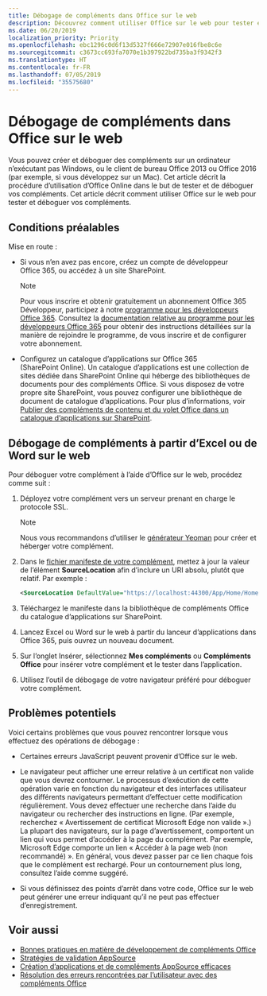 ```yaml
---
title: Débogage de compléments dans Office sur le web
description: Découvrez comment utiliser Office sur le web pour tester et déboguer vos compléments.
ms.date: 06/20/2019
localization_priority: Priority
ms.openlocfilehash: ebc1296c0d6f13d5327f666e72907e016fbe8c6e
ms.sourcegitcommit: c3673cc693fa7070e1b397922bd735ba3f9342f3
ms.translationtype: HT
ms.contentlocale: fr-FR
ms.lasthandoff: 07/05/2019
ms.locfileid: "35575680"
---
```

# <a name="debug-add-ins-in-office-on-the-web"></a>Débogage de compléments dans Office sur le web


Vous pouvez créer et déboguer des compléments sur un ordinateur n’exécutant pas Windows, ou le client de bureau Office 2013 ou Office 2016 (par exemple, si vous développez sur un Mac). Cet article décrit la procédure d’utilisation d’Office Online dans le but de tester et de déboguer vos compléments. Cet article décrit comment utiliser Office sur le web pour tester et déboguer vos compléments. 

## <a name="prerequisites"></a>Conditions préalables

Mise en route :

- Si vous n’en avez pas encore, créez un compte de développeur Office 365, ou accédez à un site SharePoint.

  > [!NOTE]
  > Pour vous inscrire et obtenir gratuitement un abonnement Office 365 Développeur, participez à notre [programme pour les développeurs Office 365](https://developer.microsoft.com/office/dev-program). Consultez la [documentation relative au programme pour les développeurs Office 365](/office/developer-program/office-365-developer-program) pour obtenir des instructions détaillées sur la manière de rejoindre le programme, de vous inscrire et de configurer votre abonnement.

- Configurez un catalogue d’applications sur Office 365 (SharePoint Online). Un catalogue d’applications est une collection de sites dédiée dans SharePoint Online qui héberge des bibliothèques de documents pour des compléments Office. Si vous disposez de votre propre site SharePoint, vous pouvez configurer une bibliothèque de document de catalogue d’applications. Pour plus d’informations, voir [Publier des compléments de contenu et du volet Office dans un catalogue d’applications sur SharePoint](../publish/publish-task-pane-and-content-add-ins-to-an-add-in-catalog.md).


## <a name="debug-your-add-in-from-excel-or-word-on-the-web"></a>Débogage de compléments à partir d’Excel ou de Word sur le web

Pour déboguer votre complément à l’aide d’Office sur le web, procédez comme suit :

1. Déployez votre complément vers un serveur prenant en charge le protocole SSL.

    > [!NOTE]
    > Nous vous recommandons d’utiliser le [générateur Yeoman](https://github.com/OfficeDev/generator-office) pour créer et héberger votre complément.

2. Dans le [fichier manifeste de votre complément](../develop/add-in-manifests.md), mettez à jour la valeur de l’élément **SourceLocation** afin d’inclure un URI absolu, plutôt que relatif. Par exemple :

    ```xml
    <SourceLocation DefaultValue="https://localhost:44300/App/Home/Home.html" />
    ```

3. Téléchargez le manifeste dans la bibliothèque de compléments Office du catalogue d’applications sur SharePoint.

4. Lancez Excel ou Word sur le web à partir du lanceur d’applications dans Office 365, puis ouvrez un nouveau document.

5. Sur l’onglet Insérer, sélectionnez  **Mes compléments** ou **Compléments Office** pour insérer votre complément et le tester dans l’application.

6. Utilisez l’outil de débogage de votre navigateur préféré pour déboguer votre complément.

## <a name="potential-issues"></a>Problèmes potentiels

Voici certains problèmes que vous pouvez rencontrer lorsque vous effectuez des opérations de débogage :

- Certaines erreurs JavaScript peuvent provenir d’Office sur le web.

- Le navigateur peut afficher une erreur relative à un certificat non valide que vous devrez contourner. Le processus d’exécution de cette opération varie en fonction du navigateur et des interfaces utilisateur des différents navigateurs permettant d’effectuer cette modification régulièrement. Vous devez effectuer une recherche dans l’aide du navigateur ou rechercher des instructions en ligne. (Par exemple, recherchez « Avertissement de certificat Microsoft Edge non valide ».) La plupart des navigateurs, sur la page d’avertissement, comportent un lien qui vous permet d’accéder à la page du complément. Par exemple, Microsoft Edge comporte un lien « Accéder à la page web (non recommandé) ». En général, vous devez passer par ce lien chaque fois que le complément est rechargé. Pour un contournement plus long, consultez l’aide comme suggéré.

- Si vous définissez des points d’arrêt dans votre code, Office sur le web peut générer une erreur indiquant qu’il ne peut pas effectuer d’enregistrement.

## <a name="see-also"></a>Voir aussi

- [Bonnes pratiques en matière de développement de compléments Office](../concepts/add-in-development-best-practices.md)
- [Stratégies de validation AppSource](/office/dev/store/validation-policies)  
- [Création d’applications et de compléments AppSource efficaces](/office/dev/store/create-effective-office-store-listings)  
- [Résolution des erreurs rencontrées par l’utilisateur avec des compléments Office](testing-and-troubleshooting.md)
    
